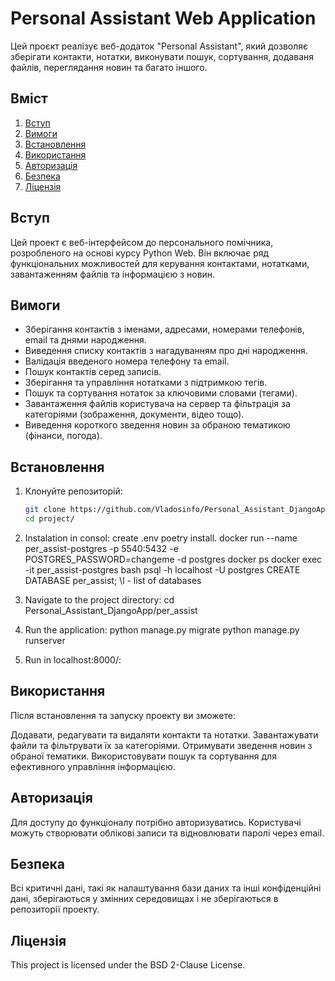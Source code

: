 # Personal Assistant Web Application

Цей проєкт реалізує веб-додаток "Personal Assistant", який дозволяє зберігати контакти, нотатки, виконувати пошук, сортування, додаваня файлів, переглядання новин та багато іншого.

## Вміст

1. [Вступ](#вступ)
2. [Вимоги](#вимоги)
3. [Встановлення](#встановлення)
4. [Використання](#використання)
5. [Авторизація](#авторизація)
6. [Безпека](#безпека)
7. [Ліцензія](#ліцензія)

## Вступ

Цей проект є веб-інтерфейсом до персонального помічника, розробленого на основі курсу Python Web. Він включає ряд функціональних можливостей для керування контактами, нотатками, завантаженням файлів та інформацією з новин.

## Вимоги

- Зберігання контактів з іменами, адресами, номерами телефонів, email та днями народження.
- Виведення списку контактів з нагадуванням про дні народження.
- Валідація введеного номера телефону та email.
- Пошук контактів серед записів.
- Зберігання та управління нотатками з підтримкою тегів.
- Пошук та сортування нотаток за ключовими словами (тегами).
- Завантаження файлів користувача на сервер та фільтрація за категоріями (зображення, документи, відео тощо).
- Виведення короткого зведення новин за обраною тематикою (фінанси, погода).

## Встановлення

1. Клонуйте репозиторій:

   ```bash
   git clone https://github.com/Vladosinfo/Personal_Assistant_DjangoApp
   cd project/

2. Instalation in consol: 
    create .env
    poetry install.
    docker run --name per_assist-postgres -p 5540:5432 -e POSTGRES_PASSWORD=changeme -d postgres
    docker ps
    docker exec -it per_assist-postgres bash
    psql -h localhost -U postgres
    CREATE DATABASE per_assist; 
    \l    - list of databases

3. Navigate to the project directory:
cd Personal_Assistant_DjangoApp/per_assist

4. Run the application:
python manage.py migrate
python manage.py runserver

5. Run in localhost:8000/:


## Використання
Після встановлення та запуску проекту ви зможете:

Додавати, редагувати та видаляти контакти та нотатки.
Завантажувати файли та фільтрувати їх за категоріями.
Отримувати зведення новин з обраної тематики.
Використовувати пошук та сортування для ефективного управління інформацією.

## Авторизація
Для доступу до функціоналу потрібно авторизуватись. Користувачі можуть створювати облікові записи та відновлювати паролі через email.

## Безпека
Всі критичні дані, такі як налаштування бази даних та інші конфіденційні дані, зберігаються у змінних середовищах і не зберігаються в репозиторії проекту.

## Ліцензія
This project is licensed under the BSD 2-Clause License.